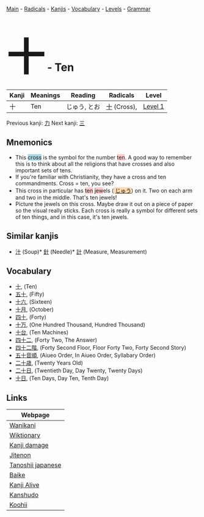 <style> bigfont {font-size: 100px}</style>
[Main](../index.md) -
[Radicals](../radicals.md) -
[Kanjis](../kanjis.md) -
[Vocabulary](../vocabulary.md) -
[Levels](../levels.md) -
[Grammar](../grammar.md)
# <bigfont> 十</bigfont> - Ten 

| Kanji | Meanings | Reading | Radicals | Level |
| --- | --- | --- | --- | --- |
| 十 | Ten | じゅう, とお | [十](../radicals/十.md) (Cross),  | [Level 1](../levels/wk_level1.md) |

Previous kanji: [力](力.md) Next kanji: [三](三.md) 

## Mnemonics
 * This <span style="background-color:#ADD8E6"> cross</span> is the symbol for the number <span style="background-color:#ffcccb"> ten</span>. A good way to remember this is to think about all the religions that have crosses and also important sets of tens. 
* If you're familiar with Christianity, they have a cross and ten commandments. Cross = ten, you see?
* This cross in particular has <span style="background-color:#ffcccb"> ten</span> <span style="background-color:#ffcccb"> jew</span>els (<span style="background-color:#fed8b1"> [じゅう](https://jisho.org/search/じゅう)</span>) on it. Two on each arm and two in the middle. That's ten jewels!
* Picture the jewels on this cross. Maybe draw it out on a piece of paper so the visual really sticks. Each cross is really a symbol for different sets of ten things, and in this case, it's ten jewels.


## Similar kanjis
 * [汁](汁.md) (Soup)* [針](針.md) (Needle)* [計](計.md) (Measure, Measurement)


## Vocabulary
 * [十](../vocabulary/十.md), (Ten)
* [五十](../vocabulary/十.md), (Fifty)
* [十六](../vocabulary/十.md), (Sixteen)
* [十月](../vocabulary/十.md), (October)
* [四十](../vocabulary/十.md), (Forty)
* [十万](../vocabulary/十.md), (One Hundred Thousand, Hundred Thousand)
* [十台](../vocabulary/十.md), (Ten Machines)
* [四十二](../vocabulary/十.md), (Forty Two, The Answer)
* [四十二階](../vocabulary/十.md), (Forty Second Floor, Floor Forty Two, Forty Second Story)
* [五十音順](../vocabulary/十.md), (Aiueo Order, In Aiueo Order, Syllabary Order)
* [二十歳](../vocabulary/十.md), (Twenty Years Old)
* [二十日](../vocabulary/十.md), (Twentieth Day, Day Twenty, Twenty Days)
* [十日](../vocabulary/十.md), (Ten Days, Day Ten, Tenth Day)



## Links 

| Webpage |
| --- |
| [Wanikani          ](https://www.wanikani.com/kanji/十) |
| [Wiktionary        ](https://en.wiktionary.org/wiki/十) |
| [Kanji damage      ](http://www.kanjidamage.com/kanji/search?utf8=✓&q=十) |
| [Jitenon           ](https://jitenon.com/kanji/十) |
| [Tanoshii japanese ](https://www.tanoshiijapanese.com/dictionary/kanji.cfm?k=十) |
| [Baike             ](https://baike.baidu.com/item/十) |
| [Kanji Alive       ](https://app.kanjialive.com/十) |
| [Kanshudo          ](https://www.kanshudo.com/searchmn?q=十) |
| [Koohii            ](https://kanji.koohii.com/study/kanji/十) |
